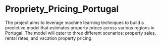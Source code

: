 # Propriety_Pricing_Portugal
The project aims to leverage machine learning techniques to build a predictive model that estimates property prices across various regions in Portugal. The model will cater to three different scenarios: property sales, rental rates, and vacation property pricing.
